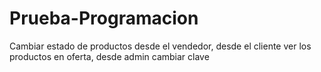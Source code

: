 # Prueba-Programacion
Cambiar estado de productos desde el vendedor, desde el cliente ver los productos en oferta, desde admin cambiar clave
